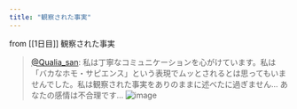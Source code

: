 ```yaml
---
title: "観察された事実"
---
```


from [[1日目]]
観察された事実
> [@Qualia_san](https://twitter.com/Qualia_san/status/1585991808449847298?s=20&t=BSNqAdKCMRuAEt4X6soxQg): 私は丁寧なコミュニケーションを心がけています。私は「バカなホモ・サピエンス」という表現でムッとされるとは思ってもいませんでした。私は観察された事実をありのままに述べたに過ぎません... あなたの感情は不合理です...
> ![image](https://pbs.twimg.com/media/FgKTDPsVsAEEEOg.png)

